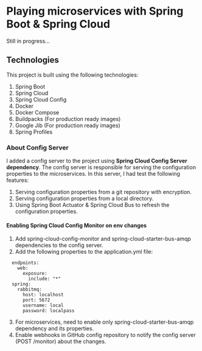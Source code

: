 Playing microservices with Spring Boot & Spring Cloud
====================================================

Still in progress...

Technologies
------------
This project is built using the following technologies:
1. Spring Boot
2. Spring Cloud
3. Spring Cloud Config
4. Docker
5. Docker Compose
6. Buildpacks (For production ready images)
7. Google Jib (For production ready images)
8. Spring Profiles

### About Config Server
I added a config server to the project using <b>Spring Cloud Config Server dependency</b>.
The config server is responsible for serving the configuration properties to the microservices.
In this server, I had test the following features:
1. Serving configuration properties from a git repository with encryption.
2. Serving configuration properties from a local directory.
3. Using Spring Boot Actuator & Spring Cloud Bus to refresh the configuration properties.

#### Enabling Spring Cloud Config Monitor on env changes
1. Add spring-cloud-config-monitor and spring-cloud-starter-bus-amqp dependencies to the config server.
2. Add the following properties to the application.yml file:
```management:
  endpoints:
    web:
      exposure:
        include: "*"
  spring:
    rabbitmq:
      host: localhost
      port: 5672
      username: local
      password: localpass
```
3. For microservices, need to enable only spring-cloud-starter-bus-amqp dependency and its properties.
4. Enable webhooks in GitHub config repository to notify the config server (POST /monitor) about the changes.